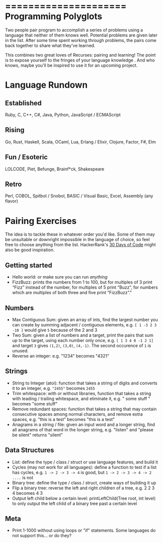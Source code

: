 =====================
Programming Polyglots
=====================

Two people pair program to accomplish a series of problems using a language that
neither of them knows well. Potential problems are given later in the list. After
some time spent working through problems, the pairs come back together to share
what they've learned.

This combines two great loves of Recurses: pairing and learning! The point is to
expose yourself to the fringes of your language knowledge . And who knows, maybe 
you'll be inspired to use it for an upcoming project.

Language Rundown
================

Established
-----------
Ruby, C, C++, C#, Java, Python, JavaScript / ECMAScript

Rising
------
Go, Rust, Haskell, Scala, OCaml, Lua, Erlang / Elixir, Clojure, Factor, F#, Elm

Fun / Esoteric
--------------
LOLCODE, Piet, Befunge, Brainf*ck, Shakespeare

Retro
-----
Perl, COBOL, Spitbol / Snobol, BASIC / Visual Basic, Excel, Assembly (any flavor)

Pairing Exercises
=================
The idea is to tackle these in whatever order you'd like.  Some of them may be
unsuitable or downright impossible in the language of choice, so feel free to 
choose anything from the list.  HackerRank's [30 Days of Code](https://www.hackerrank.com/domains/tutorials/30-days-of-code)
might also be good inspiration.

Getting started
---------------
 * Hello world: or make sure you can run *anything*
 * FizzBuzz: prints the numbers from 1 to 100, but for multiples of 3 print 
 “Fizz” instead of the number, for multiples of 5 print “Buzz”, for numbers 
 which are multiples of both three and five print “FizzBuzz”."

Numbers
-------
 * Max Contiguous Sum: given an array of ints, find the largest number you can
 create by summing adjacent / contiguous elements, e.g.  `[ 1 -3 2 3 -10 ]` 
 would give `5` because of the 2 and 3
 * Two Sum: given a list of numbers and a target, print the pairs that sum up to
 the target, using each number only once, e.g. `[ 1 3 4 0 -1 2 1]` and target `3`
 gives `(1,2)`, `(3,0)`, `(4,-1)`.  The second occurence of `1` is unused.
 * Reverse an integer: e.g. "1234" becomes "4321"

Strings
-------
 * String to Integer (atoi): function that takes a string of digits and
 converts it to an integer, e.g. `"2455"` becomes `2455`
 * Trim whitespace: with or without libraries, function that takes a string with 
 leading / trailing whitespace, and eliminate it, e.g. "   some stuff   " becomes
 "some stuff"
 * Remove redundant spaces: function that takes a string that may contain
 consecutive spaces among normal characters, and remove extra spaces, e.g.
 "this   is     a  test" becomes "this is a test"
 * Anagrams in a string / file: given an input word and a longer string, find all
 anagrams of that word in the longer string, e.g. "listen" and "please be silent"
 returns "silent"

Data Structures
---------------
 * List: define the type / class / struct or use language features, and build it
 * Cycles (may not work for all languages): define a function to test if a list 
 has cycles, e.g.  `1 -> 2 -> 3 -> 4` is good, but `1 -> 2 -> 3 -> 4 -> 2 ....` is not
 * Binary tree: define the type / class / struct, create ways of building it up
 * Flip a binary tree: reverse the left and right children of a tree, e.g.
   2              2
 3   4  becomes 4   3
 * Output left child below a certain level: printLeftChild(Tree root, int level)
 to only output the left child of a binary tree past a certain level

Meta
----
 * Print 1-1000 without using loops or "if" statements. Some languages do not
 support this... or do they?
